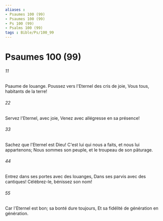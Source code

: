 ```yaml
---
aliases : 
- Psaumes 100 (99)
- Psaumes 100 (99)
- Ps 100 (99)
- Psalms 100 (99)
tags : Bible/Ps/100_99
---
```


# Psaumes 100 (99)

###### 11
Psaume de louange. Poussez vers l'Eternel des cris de joie, Vous tous, habitants de la terre!
###### 22
Servez l'Eternel, avec joie, Venez avec allégresse en sa présence!
###### 33
Sachez que l'Eternel est Dieu! C'est lui qui nous a faits, et nous lui appartenons; Nous sommes son peuple, et le troupeau de son pâturage.
###### 44
Entrez dans ses portes avec des louanges, Dans ses parvis avec des cantiques! Célébrez-le, bénissez son nom!
###### 55
Car l'Eternel est bon; sa bonté dure toujours, Et sa fidélité de génération en génération.
